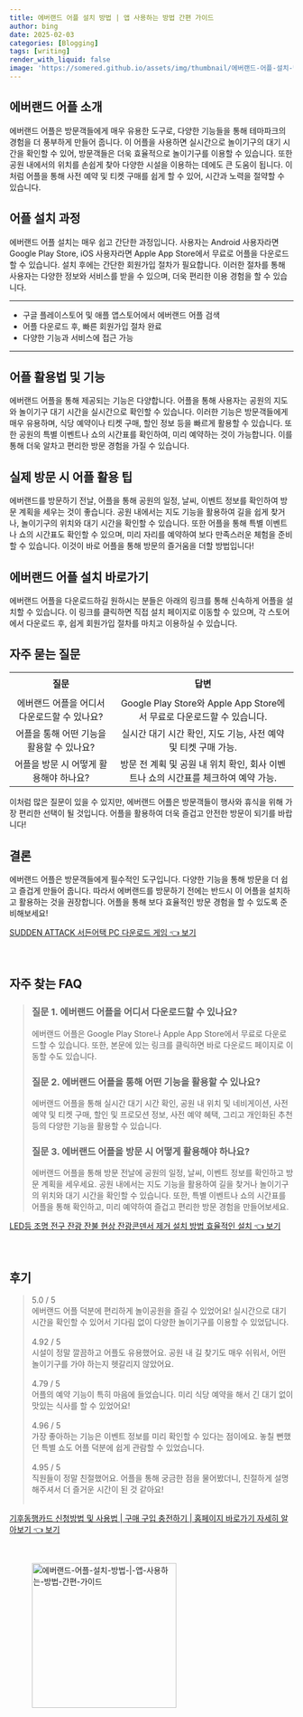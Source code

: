 ```yaml
---
title: 에버랜드 어플 설치 방법 | 앱 사용하는 방법 간편 가이드
author: bing
date: 2025-02-03
categories: [Blogging]
tags: [writing]
render_with_liquid: false
image: 'https://somered.github.io/assets/img/thumbnail/에버랜드-어플-설치-방법-|-앱-사용하는-방법-간편-가이드.webp'
---
```



<h2 id='에버랜드_어플_소개'>에버랜드 어플 소개</h2>

<p>에버랜드 어플은 방문객들에게 매우 유용한 도구로, 다양한 기능들을 통해 테마파크의 경험을 더 풍부하게 만들어 줍니다. 이 어플을 사용하면 실시간으로 놀이기구의 대기 시간을 확인할 수 있어, 방문객들은 더욱 효율적으로 놀이기구를 이용할 수 있습니다. 또한 공원 내에서의 위치를 손쉽게 찾아 다양한 시설을 이용하는 데에도 큰 도움이 됩니다. 이처럼 어플을 통해 사전 예약 및 티켓 구매를 쉽게 할 수 있어, 시간과 노력을 절약할 수 있습니다.</p>

<h2 id='어플_설치_과정'>어플 설치 과정</h2>

<p>에버랜드 어플 설치는 매우 쉽고 간단한 과정입니다. 사용자는 Android 사용자라면 Google Play Store, iOS 사용자라면 Apple App Store에서 무료로 어플을 다운로드할 수 있습니다. 설치 후에는 간단한 회원가입 절차가 필요합니다. 이러한 절차를 통해 사용자는 다양한 정보와 서비스를 받을 수 있으며, 더욱 편리한 이용 경험을 할 수 있습니다.</p>

<hr />

<ul>
    <li>구글 플레이스토어 및 애플 앱스토어에서 에버랜드 어플 검색</li>
    <li>어플 다운로드 후, 빠른 회원가입 절차 완료</li>
    <li>다양한 기능과 서비스에 접근 가능</li>
</ul>

<hr />

<h2 id='어플_활용법_및_기능'>어플 활용법 및 기능</h2>

<p>에버랜드 어플을 통해 제공되는 기능은 다양합니다. 어플을 통해 사용자는 공원의 지도와 놀이기구 대기 시간을 실시간으로 확인할 수 있습니다. 이러한 기능은 방문객들에게 매우 유용하며, 식당 예약이나 티켓 구매, 할인 정보 등을 빠르게 활용할 수 있습니다. 또한 공원의 특별 이벤트나 쇼의 시간표를 확인하여, 미리 예약하는 것이 가능합니다. 이를 통해 더욱 알차고 편리한 방문 경험을 가질 수 있습니다.</p>

<h2 id='실제_방문_시_어플_활용_팁'>실제 방문 시 어플 활용 팁</h2>

<p>에버랜드를 방문하기 전날, 어플을 통해 공원의 일정, 날씨, 이벤트 정보를 확인하여 방문 계획을 세우는 것이 좋습니다. 공원 내에서는 지도 기능을 활용하여 길을 쉽게 찾거나, 놀이기구의 위치와 대기 시간을 확인할 수 있습니다. 또한 어플을 통해 특별 이벤트나 쇼의 시간표도 확인할 수 있으며, 미리 자리를 예약하여 보다 만족스러운 체험을 준비할 수 있습니다. 이것이 바로 어플을 통해 방문의 즐거움을 더할 방법입니다!</p>

<h2 id='에버랜드_어플_설치_바로가기'>에버랜드 어플 설치 바로가기</h2>

<p>에버랜드 어플을 다운로드하길 원하시는 분들은 아래의 링크를 통해 신속하게 어플을 설치할 수 있습니다. 이 링크를 클릭하면 직접 설치 페이지로 이동할 수 있으며, 각 스토어에서 다운로드 후, 쉽게 회원가입 절차를 마치고 이용하실 수 있습니다.</p>

<h2 id='자주_묻는_질문'>자주 묻는 질문</h2>

<table>
    <tr>
        <td style="text-align: center; height: 40px;"><b>질문</b></td>
        <td style="text-align: center; height: 40px;"><b>답변</b></td>
    </tr>
    <tr>
        <td style="text-align: center; height: 40px;">에버랜드 어플을 어디서 다운로드할 수 있나요?</td>
        <td style="text-align: center; height: 40px;">Google Play Store와 Apple App Store에서 무료로 다운로드할 수 있습니다.</td>
    </tr>
    <tr>
        <td style="text-align: center; height: 40px;">어플을 통해 어떤 기능을 활용할 수 있나요?</td>
        <td style="text-align: center; height: 40px;">실시간 대기 시간 확인, 지도 기능, 사전 예약 및 티켓 구매 가능.</td>
    </tr>
    <tr>
        <td style="text-align: center; height: 40px;">어플을 방문 시 어떻게 활용해야 하나요?</td>
        <td style="text-align: center; height: 40px;">방문 전 계획 및 공원 내 위치 확인, 회사 이벤트나 쇼의 시간표를 체크하여 예약 가능.</td>
    </tr>
</table>

<p>이처럼 많은 질문이 있을 수 있지만, 에버랜드 어플은 방문객들이 행사와 휴식을 위해 가장 편리한 선택이 될 것입니다. 어플을 활용하여 더욱 즐겁고 안전한 방문이 되기를 바랍니다!</p>

<h2 id='결론'>결론</h2>

<p>에버랜드 어플은 방문객들에게 필수적인 도구입니다. 다양한 기능을 통해 방문을 더 쉽고 즐겁게 만들어 줍니다. 따라서 에버랜드를 방문하기 전에는 반드시 이 어플을 설치하고 활용하는 것을 권장합니다. 어플을 통해 보다 효율적인 방문 경험을 할 수 있도록 준비해보세요!</p>


<p><a class="click-button" title="SUDDEN ATTACK 서든어택 PC 다운로드 게임" href="https://somered.github.io/posts/SUDDEN-ATTACK-%EC%84%9C%EB%93%A0%EC%96%B4%ED%83%9D-PC-%EB%8B%A4%EC%9A%B4%EB%A1%9C%EB%93%9C-%EA%B2%8C%EC%9E%84/" rel="dofollow">SUDDEN ATTACK 서든어택 PC 다운로드 게임 👈 보기</a></p><br>
<h2 id='자주_찾는_FAQ'>자주 찾는 FAQ</h2>
<div itemscope="" itemtype="https://schema.org/FAQPage"> 
<blockquote> 
<div itemscope="" itemprop="mainEntity" itemtype="https://schema.org/Question"> 
<h3 itemprop="name">질문 1. 에버랜드 어플을 어디서 다운로드할 수 있나요?</h3> 
<div itemscope="" itemprop="acceptedAnswer" itemtype="https://schema.org/Answer"> 
<span itemprop="text"> 
<p>에버랜드 어플은 Google Play Store나 Apple App Store에서 무료로 다운로드할 수 있습니다. 또한, 본문에 있는 링크를 클릭하면 바로 다운로드 페이지로 이동할 수도 있습니다.</p> 
</span> 
</div> 
</div> 
<div itemscope="" itemprop="mainEntity" itemtype="https://schema.org/Question"> 
<h3 itemprop="name">질문 2. 에버랜드 어플을 통해 어떤 기능을 활용할 수 있나요?</h3> 
<div itemscope="" itemprop="acceptedAnswer" itemtype="https://schema.org/Answer"> 
<span itemprop="text"> 
<p>에버랜드 어플을 통해 실시간 대기 시간 확인, 공원 내 위치 및 네비게이션, 사전 예약 및 티켓 구매, 할인 및 프로모션 정보, 사전 예약 혜택, 그리고 개인화된 추천 등의 다양한 기능을 활용할 수 있습니다.</p> 
</span> 
</div> 
</div> 
<div itemscope="" itemprop="mainEntity" itemtype="https://schema.org/Question"> 
<h3 itemprop="name">질문 3. 에버랜드 어플을 방문 시 어떻게 활용해야 하나요?</h3> 
<div itemscope="" itemprop="acceptedAnswer" itemtype="https://schema.org/Answer"> 
<span itemprop="text"> 
<p>에버랜드 어플을 통해 방문 전날에 공원의 일정, 날씨, 이벤트 정보를 확인하고 방문 계획을 세우세요. 공원 내에서는 지도 기능을 활용하여 길을 찾거나 놀이기구의 위치와 대기 시간을 확인할 수 있습니다. 또한, 특별 이벤트나 쇼의 시간표를 어플을 통해 확인하고, 미리 예약하여 즐겁고 편리한 방문 경험을 만들어보세요.</p> 
</span> 
</div> 
</div> 
</blockquote> 
</div>
<p><a class="click-button" title="LED등 조명 전구 잔광 잔불 현상 잔광콘덴서 제거 설치 방법 효율적인 설치" href="https://somered.github.io/posts/LED%EB%93%B1-%EC%A1%B0%EB%AA%85-%EC%A0%84%EA%B5%AC-%EC%9E%94%EA%B4%91-%EC%9E%94%EB%B6%88-%ED%98%84%EC%83%81-%EC%9E%94%EA%B4%91%EC%BD%98%EB%8D%B4%EC%84%9C-%EC%A0%9C%EA%B1%B0-%EC%84%A4%EC%B9%98-%EB%B0%A9%EB%B2%95-%ED%9A%A8%EC%9C%A8%EC%A0%81%EC%9D%B8-%EC%84%A4%EC%B9%98/" rel="dofollow">LED등 조명 전구 잔광 잔불 현상 잔광콘덴서 제거 설치 방법 효율적인 설치 👈 보기</a></p><br>
<h2 id='후기'>후기</h2>
<div itemscope itemtype="https://schema.org/Product">
  <blockquote>
  <div itemprop="review" itemscope itemtype="https://schema.org/Review">
      <div itemprop="reviewRating" itemscope itemtype="https://schema.org/Rating"> <span itemprop="ratingValue">5.0</span> / <span itemprop="bestRating">5</span> </div>
      <span itemprop="reviewBody">에버랜드 어플 덕분에 편리하게 놀이공원을 즐길 수 있었어요! 실시간으로 대기 시간을 확인할 수 있어서 기다림 없이 다양한 놀이기구를 이용할 수 있었답니다.</span>
  </div>
  <br>
  <div itemprop="review" itemscope itemtype="https://schema.org/Review">
      <div itemprop="reviewRating" itemscope itemtype="https://schema.org/Rating"> <span itemprop="ratingValue">4.92</span> / <span itemprop="bestRating">5</span> </div>
      <span itemprop="reviewBody">시설이 정말 깔끔하고 어플도 유용했어요. 공원 내 길 찾기도 매우 쉬워서, 어떤 놀이기구를 가야 하는지 헷갈리지 않았어요.</span>
  </div>
  <br>
  <div itemprop="review" itemscope itemtype="https://schema.org/Review">
      <div itemprop="reviewRating" itemscope itemtype="https://schema.org/Rating"> <span itemprop="ratingValue">4.79</span> / <span itemprop="bestRating">5</span> </div>
      <span itemprop="reviewBody">어플의 예약 기능이 특히 마음에 들었습니다. 미리 식당 예약을 해서 긴 대기 없이 맛있는 식사를 할 수 있었어요!</span>
  </div>
  <br>
  <div itemprop="review" itemscope itemtype="https://schema.org/Review">
      <div itemprop="reviewRating" itemscope itemtype="https://schema.org/Rating"> <span itemprop="ratingValue">4.96</span> / <span itemprop="bestRating">5</span> </div>
      <span itemprop="reviewBody">가장 좋아하는 기능은 이벤트 정보를 미리 확인할 수 있다는 점이에요. 놓칠 뻔했던 특별 쇼도 어플 덕분에 쉽게 관람할 수 있었습니다.</span>
  </div>
  <br>
  <div itemprop="review" itemscope itemtype="https://schema.org/Review">
      <div itemprop="reviewRating" itemscope itemtype="https://schema.org/Rating"> <span itemprop="ratingValue">4.95</span> / <span itemprop="bestRating">5</span> </div>
      <span itemprop="reviewBody">직원들이 정말 친절했어요. 어플을 통해 궁금한 점을 물어봤더니, 친절하게 설명해주셔서 더 즐거운 시간이 된 것 같아요!</span>
  </div>
  <br>
  </blockquote>
</div>
<p><a class="click-button" title="기후동행카드 신청방법 및 사용법 | 구매 구입 충전하기 | 홈페이지 바로가기 자세히 알아보기" href="https://somered.github.io/posts/%EA%B8%B0%ED%9B%84%EB%8F%99%ED%96%89%EC%B9%B4%EB%93%9C-%EC%8B%A0%EC%B2%AD%EB%B0%A9%EB%B2%95-%EB%B0%8F-%EC%82%AC%EC%9A%A9%EB%B2%95-%EA%B5%AC%EB%A7%A4-%EA%B5%AC%EC%9E%85-%EC%B6%A9%EC%A0%84%ED%95%98%EA%B8%B0-%ED%99%88%ED%8E%98%EC%9D%B4%EC%A7%80-%EB%B0%94%EB%A1%9C%EA%B0%80%EA%B8%B0-%EC%9E%90%EC%84%B8%ED%9E%88-%EC%95%8C%EC%95%84%EB%B3%B4%EA%B8%B0/" rel="dofollow">기후동행카드 신청방법 및 사용법 | 구매 구입 충전하기 | 홈페이지 바로가기 자세히 알아보기 👈 보기</a></p><br>
<figure class="image"><img src="https://somered.github.io/assets/img/thumbnail/에버랜드-어플-설치-방법-|-앱-사용하는-방법-간편-가이드.webp" alt="에버랜드-어플-설치-방법-|-앱-사용하는-방법-간편-가이드" width="256" height="256"></figure>